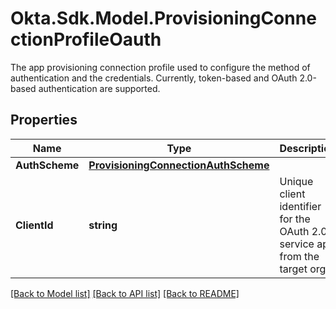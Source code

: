 # Okta.Sdk.Model.ProvisioningConnectionProfileOauth
The app provisioning connection profile used to configure the method of authentication and the credentials. Currently, token-based and OAuth 2.0-based authentication are supported. 

## Properties

Name | Type | Description | Notes
------------ | ------------- | ------------- | -------------
**AuthScheme** | [**ProvisioningConnectionAuthScheme**](ProvisioningConnectionAuthScheme.md) |  | [optional] 
**ClientId** | **string** | Unique client identifier for the OAuth 2.0 service app from the target org | 

[[Back to Model list]](../README.md#documentation-for-models) [[Back to API list]](../README.md#documentation-for-api-endpoints) [[Back to README]](../README.md)

